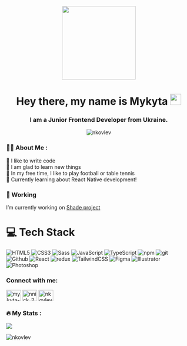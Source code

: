 <div align="center">
  <img src="https://media3.giphy.com/media/v1.Y2lkPTc5MGI3NjExdWgzNnY1ZDJxbTlteDI1d2xnaW1ucmg5djA5dDAzMTV1b2h0dzBlcyZlcD12MV9pbnRlcm5hbF9naWZfYnlfaWQmY3Q9cw/M9gbBd9nbDrOTu1Mqx/giphy.webp" width="200" autoplay/>
</div>
<h1 align="center">
  Hey there, my name is Mykyta
  <img src="https://media.giphy.com/media/hvRJCLFzcasrR4ia7z/giphy.gif" width="30px"/>
</h1>
<h3 align="center">I am a Junior Frontend Developer from Ukraine.</h3>

<p align="center"> <img src="https://komarev.com/ghpvc/?username=nkovlev&label=Profile%20views&color=0e75b6&style=for-the-badge" alt="nkovlev" /> </p>

### :man_technologist: About Me :
💪 I like to write code<br/>
💼 I am glad to learn new things<br/>
🏓 In my free time, I like to play football or table tennis<br/>
💭 Currently learning about React Native development!<br/>

### 📀 Working
 I’m currently working on [Shade project](https://testname01111.netlify.app/)

# 💻 Tech Stack
![HTML5](https://img.shields.io/badge/html5-%23E34F26.svg?style=for-the-badge&logo=html5&logoColor=white)
![CSS3](https://img.shields.io/badge/css3-%231572B6.svg?style=for-the-badge&logo=css3&logoColor=white)
![Sass](https://img.shields.io/badge/sass-%23323330?style=for-the-badge&logo=sass&logoColor=CC6699)
![JavaScript](https://img.shields.io/badge/javascript-%23323330.svg?style=for-the-badge&logo=javascript&logoColor=%23F7DF1E)
![TypeScript](https://img.shields.io/badge/typescript-%23007ACC.svg?style=for-the-badge&logo=typescript&logoColor=white)
![npm](https://img.shields.io/badge/npm-%23323330.svg?style=for-the-badge&logo=npm&logoColor=CB3837)
![git](https://img.shields.io/badge/git-%2300599C.svg?style=for-the-badge&logo=git&logoColor=F05032)<br/>
![Github](https://img.shields.io/badge/github-DB7093?style=for-the-badge&logo=github&logoColor=white)
![React](https://img.shields.io/badge/react-%2320232a.svg?style=for-the-badge&logo=react&logoColor=%2361DAFB)
![redux](https://img.shields.io/badge/-redux-E10098?style=for-the-badge&logo=redux&logoColor=#764ABC)
![TailwindCSS](https://img.shields.io/badge/tailwindcss-%2338B2AC.svg?style=for-the-badge&logo=tailwind-css&logoColor=white)
![Figma](https://img.shields.io/badge/figma-%23F24E1E.svg?style=for-the-badge&logo=figma&logoColor=white)
![Illustrator](https://img.shields.io/badge/-illustrator-%231572B6?style=for-the-badge&logo=adobeillustrator&logoColor=#FF9A00)
![Photoshop](https://img.shields.io/badge/-photoshop-%2320232a?style=for-the-badge&logo=adobephotoshop&logoColor=#31A8FF)

<h3 align="left">Connect with me:</h3>
<p align="left">
<a href="https://linkedin.com/in/mykyta-kovlev" target="blank"><img align="center" src="https://raw.githubusercontent.com/rahuldkjain/github-profile-readme-generator/master/src/images/icons/Social/linked-in-alt.svg" alt="mykyta-kovlev" height="30" width="40" /></a>
<a href="https://instagram.com/nnick_20" target="blank"><img align="center" src="https://raw.githubusercontent.com/rahuldkjain/github-profile-readme-generator/master/src/images/icons/Social/instagram.svg" alt="nnick_20" height="30" width="40" /></a>
<a href="https://www.leetcode.com/nkovlev4" target="blank"><img align="center" src="https://raw.githubusercontent.com/rahuldkjain/github-profile-readme-generator/master/src/images/icons/Social/leet-code.svg" alt="nkovlev4" height="30" width="40" /></a>
</p>

### :fire: My Stats :
![](https://github-readme-stats.vercel.app/api?username=nkovlev&theme=tokyonight&hide_border=false&include_all_commits=true&count_private=true)<br/>

<p><img align="left" src="https://github-readme-stats.vercel.app/api/top-langs?username=nkovlev&show_icons=true&locale=en&layout=compact" alt="nkovlev"/></p>

